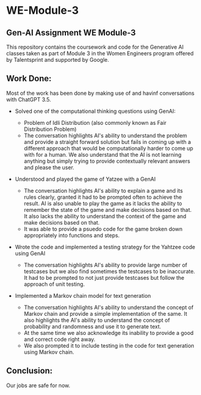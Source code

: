 # WE-Module-3
## Gen-AI Assignment WE Module-3

This repository contains the coursework and code for the Generative AI classes taken as part of Module 3 in the Women Engineers program offered by Talentsprint and supported by Google.

## Work Done:
Most of the work has been done by making use of and havinf conversations with ChatGPT 3.5.
- Solved one of the computational thinking questions using GenAI: 
    - Problem of Idli Distribution (also commonly known as Fair Distribution Problem)
    - The conversation highlights AI's ability to understand the problem and provide a straight forward solution but fails in coming up with a different approach that would be computationally harder to come up with for a human. We also understand that the AI is not learning anything but simply trying to provide contextually relevant answers and please the user.

- Understood and played the game of Yatzee with a GenAI
    - The conversation highlights AI's ability to explain a game and its rules clearly, granted it had to be prompted often to achieve the result. AI is also unable to play the game as it lacks the ability to remember the state of the game and make decisions based on that. It also lacks the ability to understand the context of the game and make decisions based on that.
    - It was able to provide a psuedo code for the game broken down appropriately into functions and steps.

- Wrote the code and implemented a testing strategy for the Yahtzee code using GenAI
    - The conversation highlights AI's ability to provide large number of testcases but we also find sometimes the testcases to be inaccurate. It had to be prompted to not just provide testcases but follow the approach of unit testing.

- Implemented a Markov chain model for text generation
    - The conversation highlights AI's ability to understand the concept of Markov chain and provide a simple implementation of the same. It also highlights the AI's ability to understand the concept of probability and randomness and use it to generate text.
    - At the same time we also acknowledge its inability to provide a good and correct code right away.
    - We also prompted it to include testing in the code for text generation using Markov chain.

## Conclusion:
Our jobs are safe for now.